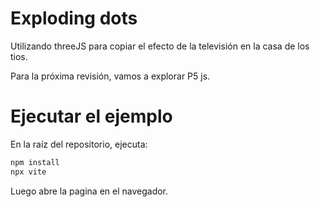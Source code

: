 # Exploding dots

Utilizando threeJS para copiar el efecto de la televisión en la casa de los tios.

Para la próxima revisión, vamos a explorar P5 js.

# Ejecutar el ejemplo

En la raíz del repositorio, ejecuta:

```bash
npm install
npx vite
```

Luego abre la pagina en el navegador.
